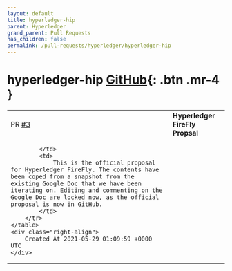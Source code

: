 ```yaml
---
layout: default
title: hyperledger-hip
parent: Hyperledger
grand_parent: Pull Requests
has_children: false
permalink: /pull-requests/hyperledger/hyperledger-hip
---
```


# hyperledger-hip <span class="fs-3 right-align">[GitHub](https://github.com/hyperledger/hyperledger-hip){: .btn .mr-4 }</span>


<div>
    <table>
        <tr>
            <td>
                PR <a href="https://github.com/hyperledger/hyperledger-hip/pull/3" class=".btn">#3</a>
            </td>
            <td>
                <b>
                    Hyperledger FireFly Propsal
                </b>
            </td>
        </tr>
        <tr>
            <td>
                
            </td>
            <td>
                This is the official proposal for Hyperledger FireFly. The contents have been coped from a snapshot from the existing Google Doc that we have been iterating on. Editing and commenting on the Google Doc are locked now, as the official proposal is now in GitHub.
            </td>
        </tr>
    </table>
    <div class="right-align">
        Created At 2021-05-29 01:09:59 +0000 UTC
    </div>
</div>

